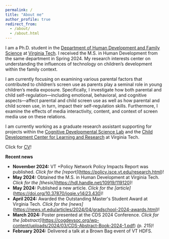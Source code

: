 ```yaml
---
permalink: /
title: "About me"
author_profile: true
redirect_from: 
  - /about/
  - /about.html
---
```


I am a Ph.D. student in the [Department of Human Development and Family Science](https://hdfs.vt.edu) at [Virginia Tech](https://www.vt.edu). I received the M.S. in Human Development from the same department in Spring 2024. My research interests center on understanding the influences of technology on children’s development within the family context.

I am currently focusing on examining various parental factors that contributed to children’s screen use as parents play a seminal role in young children’s media exposure. Specifically, I investigate how both parental and child self-regulation—including emotional, behavioral, and cognitive aspects—affect parental and child screen use as well as how parental and child screen use, in turn, impact their self-regulation skills. Furthermore, I examine the effects of media interactivity, content, and context of screen media use on these relations.

I am currently working as a graduate research assistant supporting for projects within the [Cognitive Developmental Science Lab](https://kchoi.org/) and the [Child Development Center for Learning and Research](https://cdclr.hdfs.vt.edu/research/) at Virginia Tech.

Click for [CV](https://mahmutgurdal.github.io/files/GurdalCV.pdf)!

**Recent news**
* **November 2024:** VT +Policy Network Policy Impacts Report was published. _Click for the [report]_(https://policy.isce.vt.edu/research.html)!
* **May 2024:** Obtained the M.S. in Human Development at Virginia Tech. _Click for the [thesis]_(https://hdl.handle.net/10919/119120)!
* **May 2024:** Published a new article. _Click for the [article]_(https://doi.org/10.37870/joqie.v14i23.430)!
* **April 2024:** Awarded the Outstanding Master's Student Award at Virginia Tech. _Click for the [news]_(https://news.vt.edu/articles/2024/04/gradschool-2024-awards.html)! 
* **March 2024:** Poster presented at the CDS 2024 Conference. _Click for the [abstract]_(https://cogdevsoc.org/wp-content/uploads/2024/03/CDS-Abstract-Book-2024-1.pdf) *(p. 215)*!
* **February 2024:** Delivered a talk at a Brown Bag event of VT HDFS.

